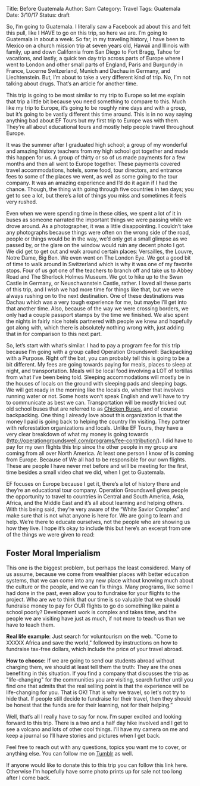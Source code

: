 Title: Before Guatemala
Author: Sam
Category: Travel
Tags: Guatemala
Date: 3/10/17
Status: draft

So, I’m going to Guatemala. I literally saw a Facebook ad about this and felt this pull, like I HAVE to go on this trip, so here we are. I’m going to Guatemala in about a week. So far, in my traveling history, I have been to Mexico on a church mission trip at seven years old, Hawaii and Illinois with family, up and down California from San Diego to Fort Bragg, Tahoe for vacations, and lastly, a quick ten day trip across parts of Europe where I went to London and other small parts of England, Paris and Burgundy in France, Lucerne Switzerland, Munich and Dachau in Germany, and Liechtenstein. But, I’m about to take a very different kind of trip. No, I’m not talking about drugs. That’s an article for another time.

This trip is going to be most similar to my trip to Europe so let me explain that trip a little bit because you need something to compare to this. Much like my trip to Europe, it’s going to be roughly nine days and with a group, but it’s going to be vastly different this time around. This is in no way saying anything bad about EF Tours but my first trip to Europe was with them. They’re all about educational tours and mostly help people travel throughout Europe. 

It was the summer after I graduated high school; a group of my wonderful and amazing history teachers from my high school got together and made this happen for us. A group of thirty or so of us made payments for a few months and then all went to Europe together. These payments covered travel accommodations, hotels, some food, tour directors, and entrance fees to some of the places we went, as well as some going to the tour company. It was an amazing experience and I’d do it again if I had the chance. Though, the thing with going through five countries in ten days; you get to see a lot, but there’s a lot of things you miss and sometimes it feels very rushed.

Even when we were spending time in these cities, we spent a lot of it in buses as someone narrated the important things we were passing while we drove around. As a photographer, it was a little disappointing. I couldn’t take any photographs because things were often on the wrong side of the road, people or things would be in the way, we’d only get a small glimpse as we passed by, or the glare on the window would ruin any decent photo I got. We did get to get out and walk around certain places: Versailles, the Louvre, Notre Dame, Big Ben. We even went on The London Eye. We got a good bit of time to walk around in Switzerland which is why it was one of my favorite stops. Four of us got one of the teachers to branch off and take us to Abbey Road and The Sherlock Holmes Museum. We got to hike up to the Swan Castle in Germany, or Neuschwanstein Castle, rather. I loved all these parts of this trip, and I wish we had more time for things like that, but we were always rushing on to the next destination. One of these destinations was Dachau which was a very tough experience for me, but maybe I’ll get into that another time. Also, because of the way we were crossing borders, we only had a couple passport stamps by the time we finished. We also spent the nights in fairly nice hotels partnered with people we knew and hopefully got along with, which there is absolutely nothing wrong with, just adding that in for comparison to this next part. 

So, let’s start with what’s similar. I had to pay a program fee for this trip because I’m going with a group called Operation Groundswell: Backpacking with a Purpose. Right off the bat, you can probably tell this is going to be a bit different. My fees are going towards paying for meals, places to sleep at night, and transportation. Meals will be local food involving a LOT of tortillas from what I’ve been being told. Sleeping accommodations will mostly be in the houses of locals on the ground with sleeping pads and sleeping bags. We will get ready in the morning like the locals do, whether that involves running water or not. Some hosts won’t speak English and we’ll have to try to communicate as best we can. Transportation will be mostly tricked out old school buses that are referred to as [Chicken Buses](https://www.youtube.com/watch?v=jetMcD9h1cg), and of course backpacking. One thing I already love about this organization is that the money I paid is going back to helping the country I’m visiting. They partner with reforestation organizations and locals. Unlike EF Tours, they have a very clear breakdown of what my money is going towards (http://operationgroundswell.com/programs/fee-contribution/). I did have to pay for my own flights this trip since the other people in my group are coming from all over North America. At least one person I know of is coming from Europe. Because of We all had to be responsible for our own flights. These are people I have never met before and will be meeting for the first, time besides a small video chat we did, when I get to Guatemala.

EF focuses on Europe because I get it, there’s a lot of history there and they’re an educational tour company. Operation Groundswell gives people the opportunity to travel to countries in Central and South America, Asia, Africa, and the Middle East and it’s all about learning and helping others. With this being said, they’re very aware of the “White Savior Complex” and make sure that is not what anyone is here for. We are going to learn and help. We’re there to educate ourselves, not the people who are showing us how they live. I hope it’s okay to include this but here’s an excerpt from one of the things we were given to read:

Foster Moral Imperialism
------------------------
This one is the biggest problem, but perhaps the least considered. Many of us assume, because we come from wealthier places with better education systems, that we can come into any new  place without knowing much about the culture or the people, and we can fix things. Many  programs, like some I had done in the past, even allow you to fundraise for your flights to the  project. Who are we to think that our time is so valuable that we should fundraise money to pay  for OUR flights to go do something like paint a school poorly? Development work is complex and  takes time, and the people we are visiting have just as much, if not more to teach us than we have to teach them.

**Real life example**: Just search for voluntourism on the web. "Come to XXXXX Africa and save the world," followed by instructions on how to fundraise tax-free dollars, which include the price of your travel abroad.

**How to choose:** If we are going to send our students abroad without charging them, we should at least tell them the truth: They are the ones benefiting in this situation. If you find a company that discusses the trip as "life-changing" for the communities you are visiting, search further until you find one that admits that the real selling point is that the experience will be life-changing for you. That is OK! That is why we travel, so let's not try to hide that. If people still decide to fundraise for their travel, then they should be honest that the funds are for their learning, not for their helping.”

Well, that’s all I really have to say for now. I’m super excited and looking forward to this trip. There is a two and a half day hike involved and I get to see a volcano and lots of other cool things. I’ll have my camera on me and keep a journal so I’ll have stories and pictures when I get back.

Feel free to reach out with any questions, topics you want me to cover, or anything else. You can follow me on [Tumblr](sarahspeaks.tumblr.com) as well.

If anyone would like to donate this to this trip you can follow this link here.
Otherwise I’m hopefully have some photo prints up for sale not too long after I come back.
